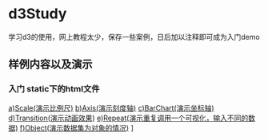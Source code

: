 # d3Study
学习d3的使用，网上教程太少，保存一些案例，日后加以注释即可成为入门demo


## 样例内容以及演示
### 入门 static下的html文件
[a)Scale(演示比例尺)](https://1522017075.github.io/d3Study/static/1-Scale.html)
[b)Axis(演示刻度轴)](https://1522017075.github.io/d3Study/static/b\\\)Axis.html)
[c)BarChart(演示坐标轴)](https://1522017075.github.io/d3Study/static/c\\\)BarChart.html)
[d)Transition(演示动画效果)](https://1522017075.github.io/d3Study/static/d\\\)Transition.html)
[e)Repeat(演示重复调用一个可视化，输入不同的数据)](https://1522017075.github.io/d3Study/static/e\\\)Repeat.html)
[f)Object(演示数据集为对象的情况)](https://1522017075.github.io/d3Study/static/f\\\)Object.html)
]

